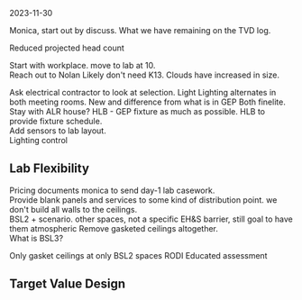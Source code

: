 2023-11-30

Monica, start out by discuss.
What we have remaining on the TVD log.

Reduced projected head count

Start with workplace.  move to lab at 10.  
Reach out to Nolan
Likely don't need K13. Clouds have increased in size.  

Ask electrical contractor to look at selection.  Light
Lighting alternates in both meeting rooms.  New and difference from what is in GEP
Both finelite. Stay with ALR house? 
HLB - GEP fixture as much as possible.  HLB to provide fixture schedule.  
Add sensors to lab layout.  
Lighting control
## Lab Flexibility
Pricing documents
monica to send day-1 lab casework.  
Provide blank panels and services to some kind of distribution point.
we don't build all walls to the ceilings.  
BSL2 + scenario. other spaces, not a specific EH&S barrier, still goal to have them atmospheric 
Remove gasketed ceilings altogether.  
What is BSL3?

Only gasket ceilings at only BSL2 spaces
RODI
Educated assessment

## Target Value Design

